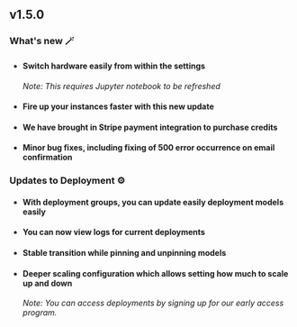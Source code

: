 
## v1.5.0

### What's new 🪄

- #### Switch hardware easily from within the settings

     *Note: This requires Jupyter notebook to be refreshed*

- #### Fire up your instances faster with this new update

- #### We have brought in Stripe payment integration to purchase credits

- #### Minor bug fixes, including fixing of 500 error occurrence on email confirmation 

### Updates to Deployment ⚙️
- #### With deployment groups, you can update easily deployment models easily

- #### You can now view logs for current deployments

- #### Stable transition while pinning and unpinning models

- #### Deeper scaling configuration which allows setting how much to scale up and down  
    *Note: You can access deployments by signing up for our early access program.*


